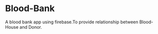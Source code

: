 # Blood-Bank
A blood bank app using firebase.To provide relationship between Blood-House and Donor.

